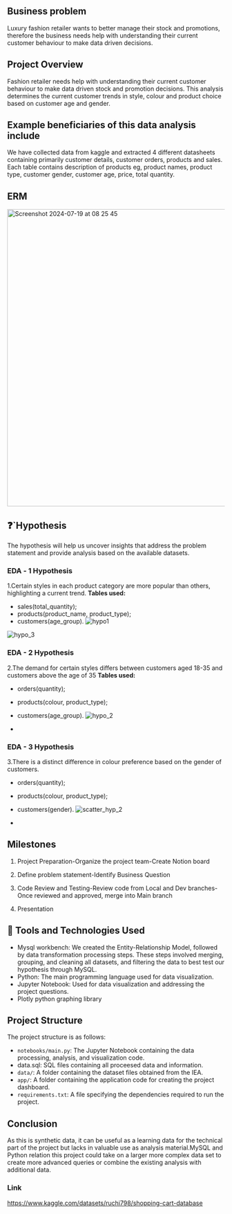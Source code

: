 
## Business problem

Luxury fashion retailer wants to better manage their stock and promotions, therefore the business needs help with understanding their current customer behaviour to make data driven decisions. 


## Project Overview

Fashion retailer needs help with understanding their current customer behaviour to make data driven stock and promotion decisions. This analysis determines the current customer trends in style, colour and product choice based on customer age and gender.



## Example beneficiaries of this data analysis include

We have collected data from kaggle and extracted 4 different datasheets containing primarily customer details, customer orders, products and sales. Each table contains description of products eg, product names, product type, customer gender, customer age, price, total quantity.

## ERM
<img width="687" alt="Screenshot 2024-07-19 at 08 25 45" src="https://github.com/user-attachments/assets/18de1eae-939a-43bc-a732-6af117736ba6">



## :question:`Hypothesis
The hypothesis will help us uncover insights that address the problem statement and provide analysis based on the available datasets.


### **EDA - 1️ Hypothesis**
1.Certain styles in each product category are more popular than others, highlighting a current trend.
**Tables used:**

- sales(total_quantity);
- products(product_name, product_type);
- customers(age_group).
![hypo1](https://github.com/user-attachments/assets/3036219a-b052-4580-bee3-4033f37b9c02)


![hypo_3](https://github.com/user-attachments/assets/bbbce583-3cec-42de-aadb-1971318d2f0d)



### **EDA - 2 Hypothesis**
2.The demand for certain styles differs between customers aged 18-35 and customers above the age of 35
**Tables used:**

- orders(quantity);
- products(colour, product_type);
- customers(age_group).
![hypo_2](https://github.com/user-attachments/assets/761f9e15-e52d-4f62-ac97-2de4e0fbba0d)

- 
  
### **EDA - 3 Hypothesis**
3.There is a distinct difference in colour preference based on the gender of customers.

- orders(quantity);
- products(colour, product_type);
- customers(gender).
![scatter_hyp_2](https://github.com/user-attachments/assets/1ad63e60-7676-40bb-ad93-b3abca7bb006)

- 
   

## Milestones

  1. Project Preparation-Organize the project team-Create Notion board
     
  2. Define problem statement-Identify Business Question
  3. Code Review and Testing-Review code from Local and Dev branches-Once reviewed and approved, merge 
     into Main branch
  4. Presentation
  

## :toolbox: Tools and Technologies Used

- Mysql workbench: We created the Entity-Relationship Model, followed by data transformation processing steps. These steps involved merging, grouping, and cleaning all datasets, and filtering the data to best test our hypothesis through MySQL.
- Python: The main programming language used for data visualization.
- Jupyter Notebook: Used for data visualization and addressing the project questions.
- Plotly python graphing library

## Project Structure

The project structure is as follows:

- `notebooks/main.py`: The Jupyter Notebook containing the data processing, analysis, and visualization code.
- data.sql: SQL files containing all proceesed data and information.
- `data/`: A folder containing the dataset files obtained from the IEA.
- `app/`: A folder containing the application code for creating the project dashboard.
- `requirements.txt`: A file specifying the dependencies required to run the project.


## Conclusion

As this is synthetic data, it can be useful as a learning data for the technical part of the project but lacks in valuable use as analysis material.MySQL and Python relation this project could take on a larger more complex data set to create more advanced queries or combine the existing analysis with additional data.




### Link
https://www.kaggle.com/datasets/ruchi798/shopping-cart-database
  
